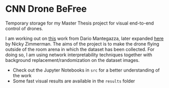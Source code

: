 # CNN Drone BeFree

Temporary storage for my Master Thesis project for visual end-to-end control of drones.

I am working out on [this](https://github.com/idsia-robotics/proximity-quadrotor-learning) work from Dario Mantegazza, later expanded [here](https://github.com/FullMetalNicky/FrontNetPorting) by Nicky Zimmerman. The aims of the project is to make the drone flying outside of the room arena in which the dataset has been collected. For doing so, I am using network interpretability techniques together with background replacement/randomization on the dataset images.

- Check out the Jupyter Notebooks in `src` for a better understanding of the work  
- Some fast visual results are available in the `results` folder

